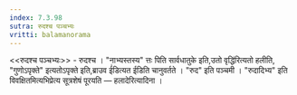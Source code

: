 ```yaml
---
index: 7.3.98
sutra: रुदश्च पञ्चभ्यः
vritti: balamanorama
---
```


<<रुदश्च पञ्चभ्यः>> - रुदश्च । "नाभ्यस्तस्य" त्तः पिति सार्वधातुके इति,उतो वृद्धि॑रित्यतो हलीति, "गुणोऽपृक्ते" इत्यतोऽपृक्ते इति,ब्राउव ई॑डित्यत ईडिति चानुवर्तते । "रुद" इति पञ्चमी । "रुदादिभ्य" इति विवक्षितमित्यभिप्रेत्य सूत्रशेषं पूरयति —  हलादेरित्यादिना । 